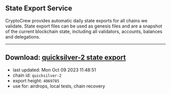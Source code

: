 ## State Export Service
CryptoCrew provides automatic daily state exports for all chains we validate. State export files can be used as genesis files and are a snapshot of the current blockchain state, including all validators, accounts, balances and delegations.

---
**Download: [quicksilver-2 state export](https://dl.ccvalidators.com/SERVICE/quicksilver/quicksilver-2_export_4069785.json)**
---

- last updated: Mon Oct 09 2023 11:48:51
- chain id: `quicksilver-2`
- export height: `4069785`
- use for: airdrops, local tests, chain recovery
